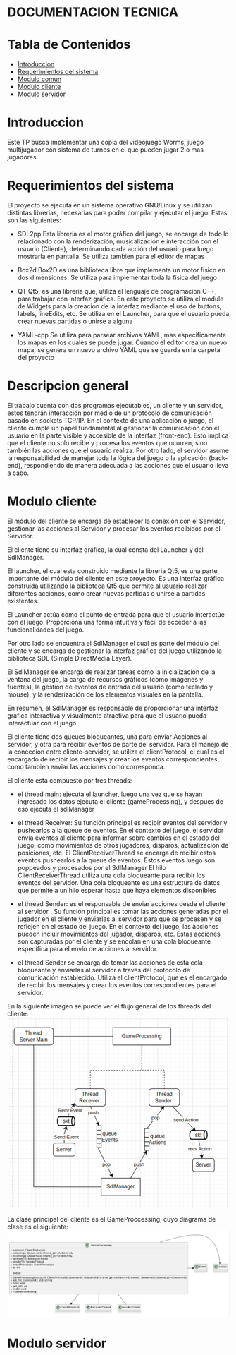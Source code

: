 # DOCUMENTACION TECNICA

# Tabla de Contenidos

- [Introduccion](#introduccion)
- [Requerimientos del sistema](#requerimientos-del-sistema)
- [Modulo comun](#descripcion-general)
- [Modulo cliente](#modulo-cliente)
- [Modulo servidor](#modulo-servidor)

# Introduccion

Este TP busca implementar una copia del videojuego Worms, juego multijugador con sistema de turnos en el que pueden jugar
2 o mas jugadores. 

# Requerimientos del sistema

El proyecto se ejecuta en un sistema operativo GNU/Linux y se utilizan distintas librerias, necesarias para poder
compilar y ejecutar el juego. Estas son las siguientes:

- SDL2pp
 Esta librerı́a es el motor gráfico del juego, se encarga de todo lo relacionado con la renderización,
 musicalización e interacción con el usuario (Cliente), determinando cada acción del usuario para luego 
 mostrarla en pantalla. Se utiliza tambien para el editor de mapas

- Box2d
 Box2D es una biblioteca libre que implementa un motor físico en dos dimensiones. Se utiliza para implementar
 toda la fisica del juego

- QT
 Qt5, es una librerı́a que, utiliza el lenguaje de programacion C++, para trabajar con interfaz gráfica. En este
 proyecto se utiliza el module de Widgets para la creacion de la interfaz mediante el uso de buttons, labels,
 lineEdits, etc. Se utiliza en el Launcher, para que el usuario pueda crear nuevas partidas o unirse a alguna

- YAML-cpp
 Se utiliza para parsear archivos YAML, mas especificamente los mapas en los cuales se puede jugar. Cuando el editor
 crea un nuevo mapa, se genera un nuevo archivo YAML que se guarda en la carpeta del proyecto


# Descripcion general

El trabajo cuenta con dos programas ejecutables, un cliente y un servidor, estos tendrán interacción
por medio de un protocolo de comunicación basado en sockets TCP/IP.
En el contexto de una aplicación o juego, el cliente cumple un papel fundamental al gestionar la
comunicación con el usuario en la parte visible y accesible de la interfaz (front-end). Esto implica que
el cliente no solo recibe y procesa los eventos que ocurren, sino también las acciones que el usuario
realiza. Por otro lado, el servidor asume la responsabilidad de manejar toda la lógica del juego o la
aplicación (back-end), respondiendo de manera adecuada a las acciones que el usuario lleva a cabo.

# Modulo cliente

El módulo del cliente se encarga de establecer la conexión con el Servidor, gestionar las acciones
al Servidor y procesar los eventos recibidos por el Servidor. 

El cliente tiene su interfaz gráfica, la cual consta del Launcher y del SdlManager.

El launcher, el cual esta construido mediante la libreria Qt5, es una parte importante del módulo del cliente en 
este proyecto. Es una interfaz gráfica construida utilizando la biblioteca Qt5 que permite al usuario realizar 
diferentes acciones, como crear nuevas partidas o unirse a partidas existentes.

El Launcher actúa como el punto de entrada para que el usuario interactúe con el juego. Proporciona una forma 
intuitiva y fácil de acceder a las funcionalidades del juego.

Por otro lado se encuentra el SdlManager el cual es parte del módulo del cliente y se encarga de gestionar la interfaz 
gráfica del juego utilizando la biblioteca SDL (Simple DirectMedia Layer).

El SdlManager se encarga de realizar tareas como la inicialización de la ventana del juego, la carga de recursos 
gráficos (como imágenes y fuentes), la gestión de eventos de entrada del usuario (como teclado y mouse), y la 
renderización de los elementos visuales en la pantalla.

En resumen, el SdlManager es responsable de proporcionar una interfaz gráfica interactiva y visualmente atractiva 
para que el usuario pueda interactuar con el juego. 

El cliente tiene dos queues bloqueantes, una para enviar Acciones al servidor, y otra para recibir eventos de parte
del servidor. Para el manejo de la coneccion entre cliente-servidor, se utiliza el clientProtocol, el cual es el 
encargado de recibir los mensajes y crear los eventos correspondientes, como tambien enviar las acciones como corresponda.

El cliente esta compuesto por tres threads:
- el thread main: ejecuta el launcher, luego una vez que se hayan ingresado los datos ejecuta el cliente (gameProcessing), 
 y despues de eso ejecuta el sdlManager

- el thread Receiver:  Su función principal es recibir eventos del servidor y pushearlos a la queue de eventos.
 En el contexto del juego, el servidor envía eventos al cliente para informar sobre cambios en el estado del juego, como 
 movimientos de otros jugadores, disparos, actualizacion de posiciones, etc. El ClientReceiverThread se encarga de 
 recibir estos eventos pushearlos a la queue de eventos. Estos eventos luego son poppeados y procesados por el SdlManager
 El hilo ClientReceiverThread utiliza una cola bloqueante para recibir los eventos del servidor. Una cola bloqueante es 
 una estructura de datos que permite a un hilo esperar hasta que haya elementos disponibles

- el thread Sender: es el responsable de enviar acciones desde el cliente al servidor . Su función principal es tomar las 
acciones generadas por el jugador en el cliente y enviarlas al servidor para que se procesen y se reflejen en el estado del juego.
En el contexto del juego, las acciones pueden incluir movimientos del jugador, disparos, etc. Estas acciones son capturadas 
por el cliente y se encolan en una cola bloqueante específica para el envío de acciones al servidor.

- el thread Sender se encarga de tomar las acciones de esta cola bloqueante y enviarlas al servidor a través del protocolo de 
comunicación establecido. Utiliza el clientProtocol, que es el encargado de recibir los mensajes y crear los eventos 
correspondientes para el servidor.

En la siguiente imagen se puede ver el flujo general de los threads del cliente:
![Alt text](threadsClient.png)

La clase principal del cliente es el GameProccessing, cuyo diagrama de clase es el siguiente:
![Alt text](clientProtocolDiagram.png)

# Modulo servidor

